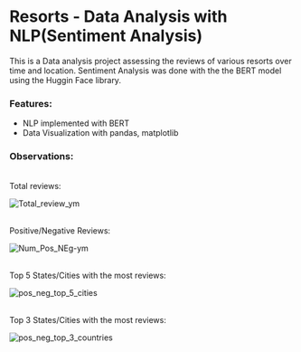 # Resorts - Data Analysis with NLP(Sentiment Analysis)
This is a Data analysis project assessing the reviews of various resorts over time and location. Sentiment Analysis was done with the the BERT model using the Huggin Face library.

### Features:
- NLP implemented with BERT
- Data Visualization with pandas, matplotlib

### Observations:
<br>
Total reviews:
<br>

![Total_review_ym](https://user-images.githubusercontent.com/68558063/152116897-16862fc7-3570-4fec-882e-fcc16b61059c.jpg)

<br>
Positive/Negative Reviews:
<br>

![Num_Pos_NEg-ym](https://user-images.githubusercontent.com/68558063/152116875-1ca3a68f-b04c-4d72-b835-a89ca90b7079.jpg)

<br>
Top 5 States/Cities with the most reviews:

![pos_neg_top_5_cities](https://user-images.githubusercontent.com/68558063/152124112-f7bbfba2-4ed1-4992-abaf-d5cdb4b99d34.jpg)

<br>
Top 3 States/Cities with the most reviews:

![pos_neg_top_3_countries](https://user-images.githubusercontent.com/68558063/152124106-6b4ec8f4-7e25-4f48-9343-2433c28ae613.jpg)
